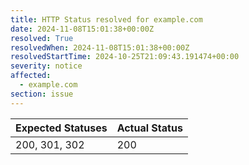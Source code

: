 ```yaml
---
title: HTTP Status resolved for example.com
date: 2024-11-08T15:01:38+00:00Z
resolved: True
resolvedWhen: 2024-11-08T15:01:38+00:00Z
resolvedStartTime: 2024-10-25T21:09:43.191474+00:00
severity: notice
affected:
  - example.com
section: issue
---
```


| Expected Statuses | Actual Status  |
|-------------------|----------------|
| 200, 301, 302 | 200 |
